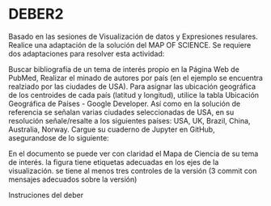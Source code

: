 # DEBER2
Basado en las sesiones de Visualización de datos y Expresiones resulares. Realice una adaptación de la solución del MAP OF SCIENCE. Se requiere dos adaptaciones para resolver esta actividad:

Buscar bibliografía de un tema de interés propio en la Página Web de PubMed, Realizar el minado de autores por país (en el ejemplo se encuentra realziado por las ciudades de USA). Para asignar las ubicación geográfica de los centroides de cada país (latitud y longitud), utilice la tabla Ubicación Geográfica de Países - Google Developer. Así como en la solución de referencia se señalan varias ciudades seleccionadas de USA, en su resolución señale/resalte a los siguientes países: USA, UK, Brazil, China, Australia, Norway.
Cargue su cuaderno de Jupyter en GitHub, asegurandose de lo siguiente:

En el documento se puede ver con claridad el Mapa de Ciencia de su tema de interés. la figura tiene etiquetas adecuadas en los ejes de la visualización. se tiene al menos tres controles de la versión (3 commit con mensajes adecuados sobre la versión)

Instruciones del deber 


